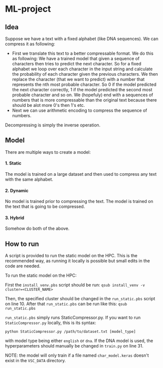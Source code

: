 # ML-project



## Idea

Suppose we have a text with a fixed alphabet (like DNA sequences). We can compress it as following:
- First we translate this text to a better compressable format. We do this as following:
  We have a trained model that given a sequence of characters then tries to predict the next character. So for a fixed alphabet we loop over each character in the input string and calculate the probability of each character given the previous characters. We then replace the character (that we want to predict) with a number that represents the nth most probable character. So 0 if the model predicted the next character correctly, 1 if the model predicted the second most probable character and so on. We (hopefuly) end with a sequences of numbers that is more compressable than the original text because there should be alot more 0's then 1's etc.
- Next we can use arithmetic encoding to compress the sequence of numbers.


Decompressing is simply the inverse operation.

## Model
There are multiple ways to create a model:
#### 1. Static
The model is trained on a large dataset and then used to compress any text with the same alphabet.

#### 2. Dynamic
No model is trained prior to compressing the text. The model is trained on the text that is going to be compressed. 

#### 3. Hybrid
Somehow do both of the above.

## How to run

A script is provided to run the static model on the HPC. This is the recommended way, as running it locally is possible but small edits in the code are needed.

To run the static model on the HPC:

First the `install_venv.pbs` script should be run:
```qsub install_venv -v cluster=<CLUSTER_NAME>```

Then, the specified cluster should be changed in the `run_static.pbs` script on line 10. After that `run_static.pbs` can be run like this:
```qsub run_static.pbs```

`run_static.pbs` simply runs StaticCompressor.py. If you want to run `StaticCompressor.py` locally, this is its syntax:

```python StaticCompressor.py /path/to/dataset.txt [model_type]```

with model type being either `english` or `dna`. If the DNA model is used, the hyperparameters should manually be changed in `train.py` on line 31.

NOTE: the model will only train if a file named `char_model.keras` doesn't exist in the `VSC_DATA` directory.